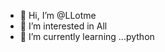 - 👋 Hi, I’m @LLotme
- 👀 I’m interested in All
- 🌱 I’m currently learning ...python

<!---
LLotme/LLotme is a ✨ special ✨ repository because its `README.md` (this file) appears on your GitHub profile.
You can click the Preview link to take a look at your changes.
--->
